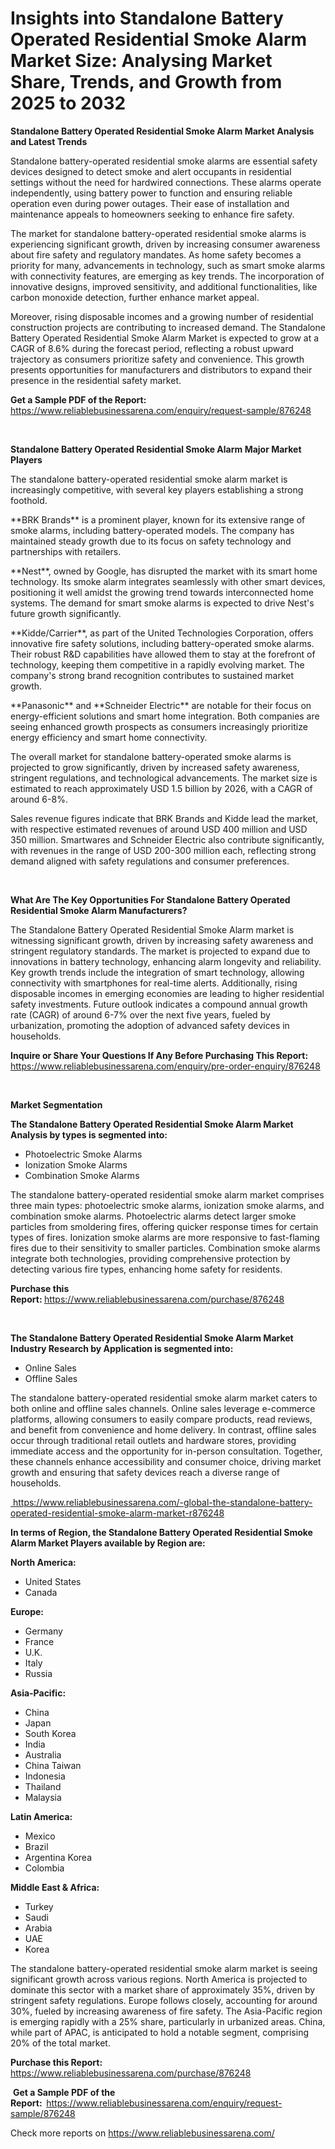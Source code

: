 <p><h1>Insights into Standalone Battery Operated Residential Smoke Alarm Market Size: Analysing Market Share, Trends, and Growth from 2025 to 2032</h1></p><p><strong>Standalone Battery Operated Residential Smoke Alarm Market Analysis and Latest Trends</strong></p>
<p><p>Standalone battery-operated residential smoke alarms are essential safety devices designed to detect smoke and alert occupants in residential settings without the need for hardwired connections. These alarms operate independently, using battery power to function and ensuring reliable operation even during power outages. Their ease of installation and maintenance appeals to homeowners seeking to enhance fire safety.</p><p>The market for standalone battery-operated residential smoke alarms is experiencing significant growth, driven by increasing consumer awareness about fire safety and regulatory mandates. As home safety becomes a priority for many, advancements in technology, such as smart smoke alarms with connectivity features, are emerging as key trends. The incorporation of innovative designs, improved sensitivity, and additional functionalities, like carbon monoxide detection, further enhance market appeal.</p><p>Moreover, rising disposable incomes and a growing number of residential construction projects are contributing to increased demand. The Standalone Battery Operated Residential Smoke Alarm Market is expected to grow at a CAGR of 8.6% during the forecast period, reflecting a robust upward trajectory as consumers prioritize safety and convenience. This growth presents opportunities for manufacturers and distributors to expand their presence in the residential safety market.</p></p>
<p><strong>Get a Sample PDF of the Report:&nbsp;</strong> <a href="https://www.reliablebusinessarena.com/enquiry/request-sample/876248?utm_campaign=3566&utm_medium=2&utm_source=Github&utm_content=ia&utm_term=21032025&utm_id=standalone-battery-operated-residential-smoke-alarm">https://www.reliablebusinessarena.com/enquiry/request-sample/876248</a></p>
<p>&nbsp;</p>
<p><strong>Standalone Battery Operated Residential Smoke Alarm Major Market Players</strong></p>
<p><p>The standalone battery-operated residential smoke alarm market is increasingly competitive, with several key players establishing a strong foothold. </p><p>**BRK Brands** is a prominent player, known for its extensive range of smoke alarms, including battery-operated models. The company has maintained steady growth due to its focus on safety technology and partnerships with retailers. </p><p>**Nest**, owned by Google, has disrupted the market with its smart home technology. Its smoke alarm integrates seamlessly with other smart devices, positioning it well amidst the growing trend towards interconnected home systems. The demand for smart smoke alarms is expected to drive Nest's future growth significantly.</p><p>**Kidde/Carrier**, as part of the United Technologies Corporation, offers innovative fire safety solutions, including battery-operated smoke alarms. Their robust R&D capabilities have allowed them to stay at the forefront of technology, keeping them competitive in a rapidly evolving market. The company's strong brand recognition contributes to sustained market growth.</p><p>**Panasonic** and **Schneider Electric** are notable for their focus on energy-efficient solutions and smart home integration. Both companies are seeing enhanced growth prospects as consumers increasingly prioritize energy efficiency and smart home connectivity.</p><p>The overall market for standalone battery-operated smoke alarms is projected to grow significantly, driven by increased safety awareness, stringent regulations, and technological advancements. The market size is estimated to reach approximately USD 1.5 billion by 2026, with a CAGR of around 6-8%.</p><p>Sales revenue figures indicate that BRK Brands and Kidde lead the market, with respective estimated revenues of around USD 400 million and USD 350 million. Smartwares and Schneider Electric also contribute significantly, with revenues in the range of USD 200-300 million each, reflecting strong demand aligned with safety regulations and consumer preferences.</p></p>
<p>&nbsp;</p>
<p><strong>What Are The Key Opportunities For Standalone Battery Operated Residential Smoke Alarm Manufacturers?</strong></p>
<p><p>The Standalone Battery Operated Residential Smoke Alarm market is witnessing significant growth, driven by increasing safety awareness and stringent regulatory standards. The market is projected to expand due to innovations in battery technology, enhancing alarm longevity and reliability. Key growth trends include the integration of smart technology, allowing connectivity with smartphones for real-time alerts. Additionally, rising disposable incomes in emerging economies are leading to higher residential safety investments. Future outlook indicates a compound annual growth rate (CAGR) of around 6-7% over the next five years, fueled by urbanization, promoting the adoption of advanced safety devices in households.</p></p>
<p><strong>Inquire or Share Your Questions If Any Before Purchasing This Report:</strong> <a href="https://www.reliablebusinessarena.com/enquiry/pre-order-enquiry/876248?utm_campaign=3566&utm_medium=2&utm_source=Github&utm_content=ia&utm_term=21032025&utm_id=standalone-battery-operated-residential-smoke-alarm">https://www.reliablebusinessarena.com/enquiry/pre-order-enquiry/876248</a></p>
<p>&nbsp;</p>
<p><strong>Market Segmentation</strong></p>
<p><strong>The Standalone Battery Operated Residential Smoke Alarm Market Analysis by types is segmented into:</strong></p>
<p><ul><li>Photoelectric Smoke Alarms</li><li>Ionization Smoke Alarms</li><li>Combination Smoke Alarms</li></ul></p>
<p><p>The standalone battery-operated residential smoke alarm market comprises three main types: photoelectric smoke alarms, ionization smoke alarms, and combination smoke alarms. Photoelectric alarms detect larger smoke particles from smoldering fires, offering quicker response times for certain types of fires. Ionization smoke alarms are more responsive to fast-flaming fires due to their sensitivity to smaller particles. Combination smoke alarms integrate both technologies, providing comprehensive protection by detecting various fire types, enhancing home safety for residents.</p></p>
<p><strong>Purchase this Report:&nbsp;</strong><a href="https://www.reliablebusinessarena.com/purchase/876248?utm_campaign=3566&utm_medium=2&utm_source=Github&utm_content=ia&utm_term=21032025&utm_id=standalone-battery-operated-residential-smoke-alarm">https://www.reliablebusinessarena.com/purchase/876248</a></p>
<p>&nbsp;</p>
<p><strong>The Standalone Battery Operated Residential Smoke Alarm Market Industry Research by Application is segmented into:</strong></p>
<p><ul><li>Online Sales</li><li>Offline Sales</li></ul></p>
<p><p>The standalone battery-operated residential smoke alarm market caters to both online and offline sales channels. Online sales leverage e-commerce platforms, allowing consumers to easily compare products, read reviews, and benefit from convenience and home delivery. In contrast, offline sales occur through traditional retail outlets and hardware stores, providing immediate access and the opportunity for in-person consultation. Together, these channels enhance accessibility and consumer choice, driving market growth and ensuring that safety devices reach a diverse range of households.</p></p>
<p><a href="https://www.reliablebusinessarena.com/-global-the-standalone-battery-operated-residential-smoke-alarm-market-r876248?utm_campaign=3566&utm_medium=2&utm_source=Github&utm_content=ia&utm_term=21032025&utm_id=standalone-battery-operated-residential-smoke-alarm">&nbsp;https://www.reliablebusinessarena.com/-global-the-standalone-battery-operated-residential-smoke-alarm-market-r876248</a></p>
<p><strong>In terms of Region, the Standalone Battery Operated Residential Smoke Alarm Market Players available by Region are:</strong></p>
<p>
    <p> <strong> North America: </strong>
        <ul>
            <li>United States</li>
            <li>Canada</li>
        </ul>
        </p> 
    <p> <strong> Europe: </strong>
        <ul>
            <li>Germany</li>
            <li>France</li>
            <li>U.K.</li>
            <li>Italy</li>
            <li>Russia</li>
        </ul>
        </p> 
    <p> <strong> Asia-Pacific: </strong>
        <ul>
            <li>China</li>
            <li>Japan</li>
            <li>South Korea</li>
            <li>India</li>
            <li>Australia</li>
            <li>China Taiwan</li>
            <li>Indonesia</li>
            <li>Thailand</li>
            <li>Malaysia</li>
        </ul>
        </p> 
    <p> <strong> Latin America: </strong>
        <ul>
            <li>Mexico</li>
            <li>Brazil</li>
            <li>Argentina Korea</li>
            <li>Colombia</li>
        </ul>
        </p> 
    <p> <strong> Middle East & Africa: </strong>
        <ul>
            <li>Turkey</li>
            <li>Saudi</li>
            <li>Arabia</li>
            <li>UAE</li>
            <li>Korea</li>
        </ul>
    </p>
    </p>
<p><p>The standalone battery-operated residential smoke alarm market is seeing significant growth across various regions. North America is projected to dominate this sector with a market share of approximately 35%, driven by stringent safety regulations. Europe follows closely, accounting for around 30%, fueled by increasing awareness of fire safety. The Asia-Pacific region is emerging rapidly with a 25% share, particularly in urbanized areas. China, while part of APAC, is anticipated to hold a notable segment, comprising 20% of the total market.</p></p>
<p><strong>Purchase this Report: </strong><a href="https://www.reliablebusinessarena.com/purchase/876248?utm_campaign=3566&utm_medium=2&utm_source=Github&utm_content=ia&utm_term=21032025&utm_id=standalone-battery-operated-residential-smoke-alarm">https://www.reliablebusinessarena.com/purchase/876248</a></p>
<p>&nbsp;<strong>Get a Sample PDF of the Report:&nbsp;&nbsp;</strong><a href="https://www.reliablebusinessarena.com/enquiry/request-sample/876248?utm_campaign=3566&utm_medium=2&utm_source=Github&utm_content=ia&utm_term=21032025&utm_id=standalone-battery-operated-residential-smoke-alarm">https://www.reliablebusinessarena.com/enquiry/request-sample/876248</a></p>
<p><strong></strong></p>
<p>Check more reports on <a href="https://www.reliablebusinessarena.com/?utm_campaign=3566&utm_medium=2&utm_source=Github&utm_content=ia&utm_term=21032025&utm_id=standalone-battery-operated-residential-smoke-alarm">https://www.reliablebusinessarena.com/</a></p>